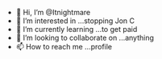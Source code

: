 - 👋 Hi, I’m @Itnightmare
- 👀 I’m interested in ...stopping Jon C
- 🌱 I’m currently learning ...to get paid
- 💞️ I’m looking to collaborate on ...anything
- 📫 How to reach me ...profile

<!---
Itnightmare/Itnightmare is a ✨ special ✨ repository because its `README.md` (this file) appears on your GitHub profile.
You can click the Preview link to take a look at your changes.
--->
